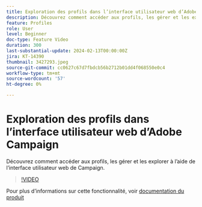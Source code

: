 ```yaml
---
title: Exploration des profils dans l’interface utilisateur web d’Adobe Campaign
description: Découvrez comment accéder aux profils, les gérer et les explorer à l’aide de l’interface utilisateur web de Campaign.
feature: Profiles
role: User
level: Beginner
doc-type: Feature Video
duration: 300
last-substantial-update: 2024-02-13T00:00:00Z
jira: KT-14390
thumbnail: 3427293.jpeg
source-git-commit: cc0627c67d7fbdcb56b2712b01dd4f068550e0c4
workflow-type: tm+mt
source-wordcount: '57'
ht-degree: 0%

---
```



# Exploration des profils dans l’interface utilisateur web d’Adobe Campaign

Découvrez comment accéder aux profils, les gérer et les explorer à l’aide de l’interface utilisateur web de Campaign.

>[!VIDEO](https://video.tv.adobe.com/v/3427293/?learn=on)

Pour plus d’informations sur cette fonctionnalité, voir [documentation du produit](https://experienceleague.adobe.com/docs/campaign-web/v8/audiences/gs-audiences-recipients.html?lang=en)